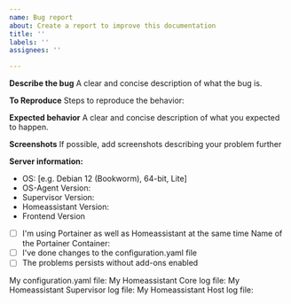```yaml
---
name: Bug report
about: Create a report to improve this documentation
title: ''
labels: ''
assignees: ''

---
```


**Describe the bug**
A clear and concise description of what the bug is.

**To Reproduce**
Steps to reproduce the behavior:

**Expected behavior**
A clear and concise description of what you expected to happen.

**Screenshots**
If possible, add screenshots describing your problem further

**Server information:**
 - OS: [e.g. Debian 12 (Bookworm), 64-bit, Lite]
 - OS-Agent Version: 
- Supervisor Version: 
- Homeassistant Version:
- Frontend Version
- [ ] I'm using Portainer as well as Homeassistant at the same time
    Name of the Portainer Container: 
- [ ] I've done changes to the configuration.yaml file
- [ ] The problems persists without add-ons enabled

My configuration.yaml file:
My Homeassistant Core log file:
My Homeassistant Supervisor log file:
My Homeassistant Host log file:
